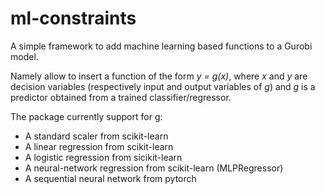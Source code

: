 # ml-constraints
A simple framework to add machine learning based functions to a Gurobi model.

Namely allow to insert a function of the form *y = g(x)*, where *x* and *y* are decision variables
(respectively input and output variables of *g*) and *g* is a predictor obtained from a trained
classifier/regressor.

The package currently support for g:
- A standard scaler from scikit-learn
- A linear regression from scikit-learn
- A logistic regression from sicikit-learn
- A neural-network regression from scikit-learn (MLPRegressor)
- A sequential neural network from pytorch
